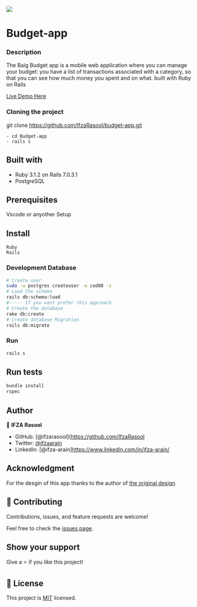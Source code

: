 
![](https://img.shields.io/badge/Microverse-blueviolet)
# Budget-app

### Description 
The Baig Budget app is a mobile web application where you can manage your budget: you have a list of transactions associated with a category, so that you can see how much money you spent and on what. built with Ruby on Rails

[Live Demo Here](https://super-budget.herokuapp.com/) 


### Cloning the project

 git clone https://github.com/IfzaRasool/budget-app.git <Your-Build-Directory>
``` 
- cd Budget-app
- rails s
```


## Built with
- Ruby 3.1.2 on Rails 7.0.3.1
- PostgreSQL

## Prerequisites

Vscode or anyother
Setup

## Install
    Ruby
    Rails

### Development Database

```sh
# Create user
sudo -u postgres createuser -e ced00 -s
# Load the schema
rails db:schema:load
#----- If you want prefer this approach
# Create the database
rake db:create
# Create database Migration
rails db:migrate
```

### Run

```sh
rails s
```

## Run tests
```sh
bundle install
rspec
```

## Author

👤 **IFZA Rasool**
- GitHub: [@ifzarasool](https://github.com/IfzaRasool
- Twitter: [@ifzaarain](https://twitter.com/ifzaarain)
- LinkedIn: [@ifza-arain]https://www.linkedin.com/in/ifza-arain/

## Acknowledgment
For the desgin of this app thanks to the author of [the original design](https://www.behance.net/gallery/31579789/Ballhead-App-(Free-PSDs)) 

## 🤝 Contributing

Contributions, issues, and feature requests are welcome!

Feel free to check the [issues page](https://github.com/IfzaRasool/budget-app/issues).

## Show your support

Give a ⭐️ if you like this project!

## 📝 License

This project is [MIT](./MIT.md) licensed.
